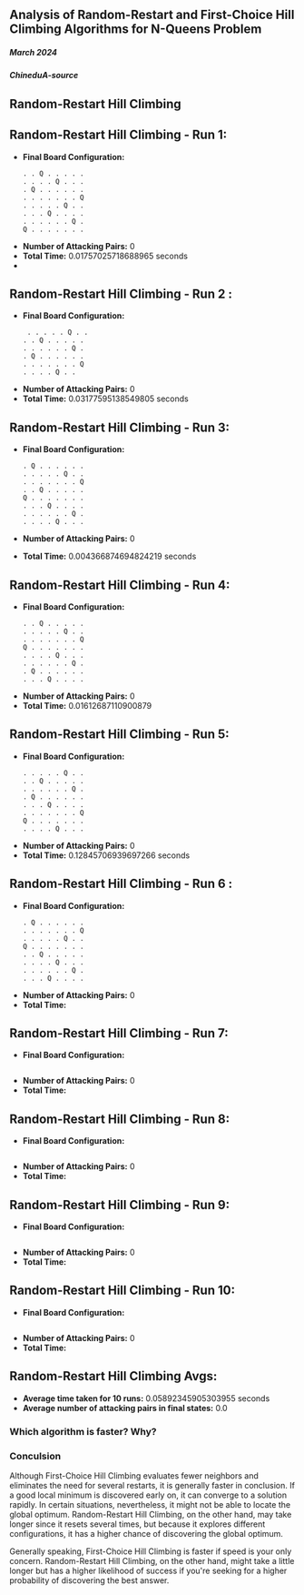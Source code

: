 
## Analysis of Random-Restart and First-Choice Hill Climbing Algorithms for N-Queens Problem
##### March 2024
##### ChineduA-source

 ## Random-Restart Hill Climbing

## Random-Restart Hill Climbing - Run 1:
- **Final Board Configuration:**
    ```
    . . Q . . . . .
    . . . . Q . . .
    . Q . . . . . .
    . . . . . . . Q
    . . . . . Q . .
    . . . Q . . . .
    . . . . . . Q .
    Q . . . . . . .
    ```
- **Number of Attacking Pairs:** 0
- **Total Time:** 0.01757025718688965 seconds
- 

## Random-Restart Hill Climbing - Run 2 :
- **Final Board Configuration:**
    ```
     . . . . . Q . .
    . . Q . . . . .
    . . . . . . Q .
    . Q . . . . . .
    . . . . . . . Q
    . . . . Q . .
    ```
- **Number of Attacking Pairs:** 0
- **Total Time:** 0.03177595138549805 seconds


## Random-Restart Hill Climbing - Run 3:
- **Final Board Configuration:**
    ```
    . Q . . . . . .
    . . . . . Q . .
    . . . . . . . Q
    . . Q . . . . .
    Q . . . . . . .
    . . . Q . . . .
    . . . . . . Q .
    . . . . Q . . .
    ```

- **Number of Attacking Pairs:** 0
- **Total Time:** 0.004366874694824219 seconds


## Random-Restart Hill Climbing - Run 4:
- **Final Board Configuration:**
    ```
    . . Q . . . . .
    . . . . . Q . .
    . . . . . . . Q
    Q . . . . . . .
    . . . . Q . . .
    . . . . . . Q .
    . Q . . . . . .
    . . . Q . . . .
    ```
- **Number of Attacking Pairs:** 0
- **Total Time:** 0.01612687110900879

## Random-Restart Hill Climbing - Run 5:
- **Final Board Configuration:**
    ```
   . . . . . Q . .
    . . Q . . . . .
    . . . . . . Q .
    . Q . . . . . .
    . . . Q . . . .
    . . . . . . . Q
    Q . . . . . . .
    . . . . Q . . . 
    ```
- **Number of Attacking Pairs:** 0
- **Total Time:** 0.12845706939697266 seconds

## Random-Restart Hill Climbing - Run 6 :
- **Final Board Configuration:**
    ```
    . Q . . . . . .
    . . . . . . . Q
    . . . . . Q . .
    Q . . . . . . .
    . . Q . . . . .
    . . . . Q . . .
    . . . . . . Q .
    . . . Q . . . .
    ```
- **Number of Attacking Pairs:** 0
- **Total Time:** 

## Random-Restart Hill Climbing - Run 7:
- **Final Board Configuration:**
    ```
   
    ```
- **Number of Attacking Pairs:** 0
- **Total Time:** 

## Random-Restart Hill Climbing - Run 8:
- **Final Board Configuration:**
    ```
   
    ```
- **Number of Attacking Pairs:** 0
- **Total Time:** 


## Random-Restart Hill Climbing - Run 9:
- **Final Board Configuration:**
    ```
   
    ```
- **Number of Attacking Pairs:** 0
- **Total Time:** 


## Random-Restart Hill Climbing - Run 10:
- **Final Board Configuration:**
    ```
   
    ```
- **Number of Attacking Pairs:** 0
- **Total Time:** 


## Random-Restart Hill Climbing Avgs:
- **Average time taken for 10 runs:** 0.05892345905303955 seconds
- **Average number of attacking pairs in final states:** 0.0


### Which algorithm is faster? Why?


### Conculsion 

Although First-Choice Hill Climbing evaluates fewer neighbors and eliminates the need for several restarts, it is generally faster in conclusion. If a good local minimum is discovered early on, it can converge to a solution rapidly. In certain situations, nevertheless, it might not be able to locate the global optimum. Random-Restart Hill Climbing, on the other hand, may take longer since it resets several times, but because it explores different configurations, it has a higher chance of discovering the global optimum.

Generally speaking, First-Choice Hill Climbing is faster if speed is your only concern. Random-Restart Hill Climbing, on the other hand, might take a little longer but has a higher likelihood of success if you're seeking for a higher probability of discovering the best answer.

